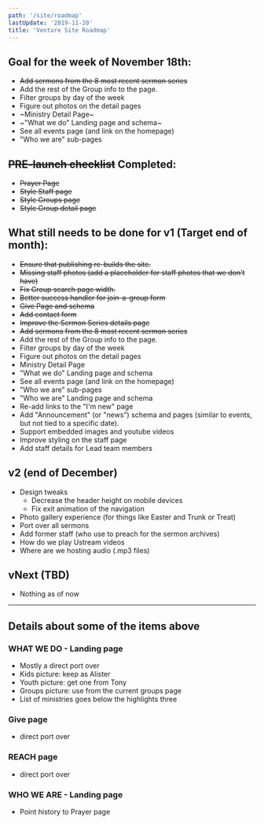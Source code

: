 ```yaml
---
path: '/site/roadmap'
lastUpdate: '2019-11-20'
title: 'Venture Site Roadmap'
---
```


## Goal for the week of November 18th:

-   ~~Add sermons from the 8 most recent sermon series~~
-   Add the rest of the Group info to the page.
-   Filter groups by day of the week
-   Figure out photos on the detail pages
-   ~Ministry Detail Page~
-   ~"What we do" Landing page and schema~
-   See all events page (and link on the homepage)
-   "Who we are" sub-pages

## ~~PRE-launch checklist~~ Completed:

-   ~~Prayer Page~~
-   ~~Style Staff page~~
-   ~~Style Groups page~~
-   ~~Style Group detail page~~

## What still needs to be done for v1 (Target end of month):

-   ~~Ensure that publishing re-builds the site.~~
-   ~~Missing staff photos (add a placeholder for staff photos that we don't have)~~
-   ~~Fix Group search page width.~~
-   ~~Better success handler for join-a-group form~~
-   ~~Give Page and schema~~
-   ~~Add contact form~~
-   ~~Improve the Sermon Series details page~~
-   ~~Add sermons from the 8 most recent sermon series~~
-   Add the rest of the Group info to the page.
-   Filter groups by day of the week
-   Figure out photos on the detail pages
-   Ministry Detail Page
-   "What we do" Landing page and schema
-   See all events page (and link on the homepage)
-   "Who we are" sub-pages
-   "Who we are" Landing page and schema
-   Re-add links to the "I'm new" page
-   Add "Announcement" (or "news") schema and pages (similar to events, but not tied to a specific date).
-   Support embedded images and youtube videos
-   Improve styling on the staff page
-   Add staff details for Lead team members

## v2 (end of December)

-   Design tweaks
    -   Decrease the header height on mobile devices
    -   Fix exit animation of the navigation
-   Photo gallery experience (for things like Easter and Trunk or Treat)
-   Port over all sermons
-   Add former staff (who use to preach for the sermon archives)
-   How do we play Ustream videos
-   Where are we hosting audio (.mp3 files)

## vNext (TBD)

-   Nothing as of now

---

## Details about some of the items above

### WHAT WE DO - Landing page

-   Mostly a direct port over
-   Kids picture: keep as Alister
-   Youth picture: get one from Tony
-   Groups picture: use from the current groups page
-   List of ministries goes below the highlights three

### Give page

-   direct port over

### REACH page

-   direct port over

### WHO WE ARE - Landing page

-   Point history to Prayer page
